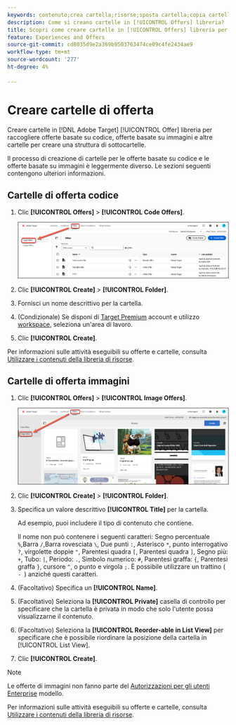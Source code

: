 ```yaml
---
keywords: contenuto;crea cartella;risorse;sposta cartella;copia cartella;elimina cartella;scarica cartella;cartella
description: Come si creano cartelle in [!UICONTROL Offers] libreria?
title: Scopri come creare cartelle in [!UICONTROL Offers] libreria per contenere offerte di codice e immagini, nonché altre cartelle.
feature: Experiences and Offers
source-git-commit: cd8035d9e2a369b9503763474ce09c4fe2434ae9
workflow-type: tm+mt
source-wordcount: '277'
ht-degree: 4%

---
```


# Creare cartelle di offerta

Creare cartelle in [!DNL Adobe Target] [!UICONTROL Offer] libreria per raccogliere offerte basate su codice, offerte basate su immagini e altre cartelle per creare una struttura di sottocartelle.

Il processo di creazione di cartelle per le offerte basate su codice e le offerte basate su immagini è leggermente diverso. Le sezioni seguenti contengono ulteriori informazioni.

## Cartelle di offerta codice

1. Clic **[!UICONTROL Offers]** > **[!UICONTROL Code Offers]**.

   ![Scheda Offerte di codice](/help/main/c-experiences/c-manage-content/assets/code-offers-tab-new.png)

1. Clic **[!UICONTROL Create]** > **[!UICONTROL Folder]**.

1. Fornisci un nome descrittivo per la cartella.

1. (Condizionale) Se disponi di [Target Premium](/help/main/c-intro/intro.md#premium) account e utilizzo [workspace](/help/main/administrating-target/c-user-management/property-channel/properties-overview.md##section_B82EB409B67C4D9D9D20CE30E48DB1DC), seleziona un&#39;area di lavoro.

1. Clic **[!UICONTROL Create]**.

Per informazioni sulle attività eseguibili su offerte e cartelle, consulta [Utilizzare i contenuti della libreria di risorse](/help/main/c-experiences/c-manage-content/assets-working.md).

## Cartelle di offerta immagini

1. Clic **[!UICONTROL Offers]** > **[!UICONTROL Image Offers]**.

   ![Scheda Offerte immagine](/help/main/c-experiences/c-manage-content/assets/image-offers-tab-new.png)

1. Clic **[!UICONTROL Create]** > **[!UICONTROL Folder]**.
1. Specifica un valore descrittivo **[!UICONTROL Title]** per la cartella.

   Ad esempio, puoi includere il tipo di contenuto che contiene.

   Il nome non può contenere i seguenti caratteri: Segno percentuale `%`,Barra `/`,Barra rovesciata `\`, Due punti `:`, Asterisco `*`, punto interrogativo `?`, virgolette doppie `"`, Parentesi quadra `[`, Parentesi quadra `]`, Segno più: `+`, Tubo: `|`, Periodo: `.`, Simbolo numerico: `#`, Parentesi graffa: `{`, Parentesi graffa `}`, cursore `^`, o punto e virgola `;`. È possibile utilizzare un trattino ( `- `) anziché questi caratteri.

1. (Facoltativo) Specifica un **[!UICONTROL Name]**.
1. (Facoltativo) Seleziona la **[!UICONTROL Private]** casella di controllo per specificare che la cartella è privata in modo che solo l&#39;utente possa visualizzarne il contenuto.

1. (Facoltativo) Seleziona la **[!UICONTROL Reorder-able in List View]** per specificare che è possibile riordinare la posizione della cartella in [!UICONTROL List View].

1. Clic **[!UICONTROL Create]**.

>[!NOTE]
>
>Le offerte di immagini non fanno parte del [Autorizzazioni per gli utenti Enterprise](/help/main/administrating-target/c-user-management/property-channel/property-channel.md) modello.

Per informazioni sulle attività eseguibili su offerte e cartelle, consulta [Utilizzare i contenuti della libreria di risorse](/help/main/c-experiences/c-manage-content/assets-working.md).